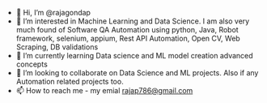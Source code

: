 - 👋 Hi, I’m @rajagondap
- 👀 I’m interested in Machine Learning and Data Science. I am also very much found of Software QA Automation using python, Java, Robot framework, selenium, appium, Rest API Automation, Open CV, Web Scraping, DB validations
- 🌱 I’m currently learning Data science and ML model creation advanced concepts
- 💞️ I’m looking to collaborate on Data Science and ML projects. Also if any Automation related projects too.
- 📫 How to reach me - my emial rajap786@gmail.com

<!---
rajagondap/rajagondap is a ✨ special ✨ repository because its `README.md` (this file) appears on your GitHub profile.
You can click the Preview link to take a look at your changes.
--->
